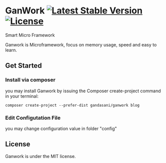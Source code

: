 # GanWork [![Latest Stable Version](https://poser.pugx.org/gandasani/ganwork/v/stable.svg)](https://packagist.org/packages/gandasani/ganwork) [![License](https://poser.pugx.org/gandasani/ganwork/license.svg)](https://packagist.org/packages/gandasani/ganwork)

Smart Micro Framework

Ganwork is Microframework, focus on memory usage, speed and easy to learn.

## Get Started

### Install via composer
you may install Ganwork by issuing the Composer create-project command in your terminal:
```
composer create-project --prefer-dist gandasani/ganwork blog
```

### Edit Configutation File
you may change configuration value in folder "config"

## License

Ganwork is under the MIT license.